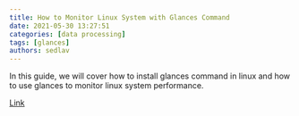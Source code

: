 ```yaml
---
title: How to Monitor Linux System with Glances Command
date: 2021-05-30 13:27:51
categories: [data processing]
tags: [glances]
authors: sedlav
---
```


In this guide, we will cover how to install glances command in linux and how to use glances to monitor linux system performance.

[Link](https://www.linuxtechi.com/monitor-linux-system-glances-command/)
